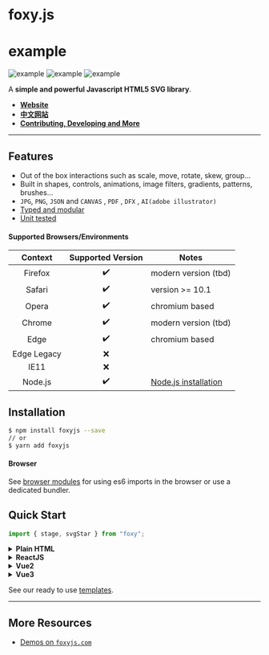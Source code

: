 # foxy.js

# example

![example](https://darkdragonblade.github.io/foxyjs-svgeditor/static/gif.gif)
![example](https://darkdragonblade.github.io/foxyjs-svgeditor/static/img1.png)
![example](https://darkdragonblade.github.io/foxyjs-svgeditor/static/img2.png)

A **simple and powerful Javascript HTML5 SVG library**.

- [**Website**][website]
- [**中文网站**][websiteCN]
- [**Contributing, Developing and More**](CONTRIBUTING.md)

---

## Features

- Out of the box interactions such as scale, move, rotate, skew, group...
- Built in shapes, controls, animations, image filters, gradients, patterns, brushes...
- `JPG`, `PNG`, `JSON` and `CANVAS` , `PDF` , `DFX` , `AI(adobe illustrator)`
- [Typed and modular](#migrating-to-v6)
- [Unit tested](CONTRIBUTING.md#%F0%9F%A7%AA%20testing)

#### Supported Browsers/Environments

|   Context   | Supported Version | Notes                           |
| :---------: | :---------------: | ------------------------------- |
|   Firefox   |        ✔️         | modern version (tbd)            |
|   Safari    |        ✔️         | version >= 10.1                 |
|    Opera    |        ✔️         | chromium based                  |
|   Chrome    |        ✔️         | modern version (tbd)            |
|    Edge     |        ✔️         | chromium based                  |
| Edge Legacy |        ❌         |
|    IE11     |        ❌         |
|   Node.js   |        ✔️         | [Node.js installation](#nodejs) |

## Installation

```bash
$ npm install foxyjs --save
// or
$ yarn add foxyjs
```

#### Browser

See [browser modules][mdn_es6] for using es6 imports in the browser or use a dedicated bundler.

## Quick Start

```js
import { stage, svgStar } from "foxy";
```

<details><summary><b>Plain HTML</b></summary>

```html
<div id="container" width="100vw" height="100vh"></div>

<script src="https://cdn.jsdelivr.net/npm/foxy"></script>
<script>
  const container = document.getElementById("container");
  const stage = new stage(container);
  const star = new svgStar({
    x: 100,
    y: 100,
    width: 60,
    height: 70,
    fill: "red",
  });
  stage.add(star);
  stage.selectedElements.set(star);
  stage.toggleTool("transform-tool");
</script>
```

</details>

<details><summary><b>ReactJS</b></summary>

```js
import React, { useRef } from "react";
import { Stage, svgStar } from "foxy";

class App extends React.Component<Props, State> {
  constructor(props: Props) {
    super(props);
  }

  componentDidMount() {
    const board = document.querySelector("#board");
    const stage = new Stage(board);
    const star = new svgStar({
      x: 100,
      y: 100,
      width: 60,
      height: 70,
      fill: "red",
    });
    stage.add(star);
    stage.selectedElements.set(star);
    stage.toggleTool("transform-tool");
  }

  render = () => {
    return (
      <div className="App">
        <div id="board"></div>
      </div>
    );
  };
}

export default App;
```

</details>

<details><summary><b>Vue2</b></summary>

```js
<template>
  <div id="container"></div>
</template>;

import { stage, svgStar } from "foxy";

mounted(() => {
  const container = document.getElementById("container");
  const stage = new stage(container);
  const star = new svgStar({
    x: 100,
    y: 100,
    width: 60,
    height: 70,
    fill: "red",
  });
  stage.add(star);
  stage.selectedElements.set(star);
  stage.toggleTool("transform-tool");
});
```

</details>

<details><summary><b>Vue3</b></summary>

```js
<template>
  <div id="container"></div>
</template>;

import { computed, onMounted, ref } from "vue";
import { stage, svgStar } from "foxy";

onMounted(() => {
  const container = document.getElementById("container");
  const stage = new stage(container);
  const star = new svgStar({
    x: 100,
    y: 100,
    width: 60,
    height: 70,
    fill: "red",
  });
  stage.add(star);
  stage.selectedElements.set(star);
  stage.toggleTool("transform-tool");
});
```

</details>

See our ready to use [templates](./.codesandbox/templates/).

---

## More Resources

- [Demos on `foxyjs.com`][demos]

[demos]: https://github.com/darkdragonblade/foxyjs-svgeditor/demos/
[mdn_es6]: https://developer.mozilla.org/en-US/docs/Web/JavaScript/Guide/Modules
[website]: https://github.com/darkdragonblade/foxyjs-svgeditor
[websiteCN]: https://github.com/darkdragonblade/foxyjs-svgeditor
